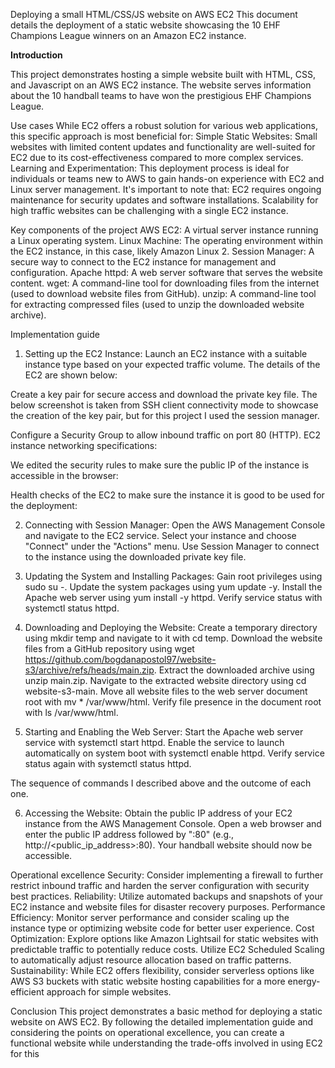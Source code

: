 Deploying a small HTML/CSS/JS website on AWS EC2
This document details the deployment of a static website showcasing the 10 EHF Champions League winners on an Amazon EC2 instance.

**Introduction**

This project demonstrates hosting a simple website built with HTML, CSS, and Javascript on an AWS EC2 instance. The website serves information about the 10 handball teams to have won the prestigious EHF Champions League.

Use cases
While EC2 offers a robust solution for various web applications, this specific approach is most beneficial for:
Simple Static Websites: Small websites with limited content updates and functionality are well-suited for EC2 due to its cost-effectiveness compared to more complex services.
Learning and Experimentation: This deployment process is ideal for individuals or teams new to AWS to gain hands-on experience with EC2 and Linux server management.
It's important to note that:
EC2 requires ongoing maintenance for security updates and software installations.
Scalability for high traffic websites can be challenging with a single EC2 instance.

Key components of the project
AWS EC2: A virtual server instance running a Linux operating system.
Linux Machine: The operating environment within the EC2 instance, in this case, likely Amazon Linux 2.
Session Manager: A secure way to connect to the EC2 instance for management and configuration.
Apache httpd: A web server software that serves the website content.
wget: A command-line tool for downloading files from the internet (used to download website files from GitHub).
unzip: A command-line tool for extracting compressed files (used to unzip the downloaded website archive).

Implementation guide
1. Setting up the EC2 Instance:
Launch an EC2 instance with a suitable instance type based on your expected traffic volume. The details of the EC2 are shown below:


Create a key pair for secure access and download the private key file. 
The below screenshot is taken from SSH client connectivity mode to showcase the creation of the key pair, but for this project I used the session manager.

Configure a Security Group to allow inbound traffic on port 80 (HTTP).
EC2 instance networking specifications:
	


We edited the security rules to make sure the public IP of the instance is accessible in the browser:



Health checks of the EC2 to make sure the instance it is good to be used for the deployment:





2. Connecting with Session Manager:
Open the AWS Management Console and navigate to the EC2 service.
Select your instance and choose "Connect" under the "Actions" menu.
Use Session Manager to connect to the instance using the downloaded private key file.

3. Updating the System and Installing Packages:
Gain root privileges using sudo su -.
Update the system packages using yum update -y.
Install the Apache web server using yum install -y httpd.
Verify service status with systemctl status httpd.
4. Downloading and Deploying the Website:
Create a temporary directory using mkdir temp and navigate to it with cd temp.
Download the website files from a GitHub repository using wget https://github.com/bogdanapostol97/website-s3/archive/refs/heads/main.zip.
Extract the downloaded archive using unzip main.zip.
Navigate to the extracted website directory using cd website-s3-main.
Move all website files to the web server document root with mv * /var/www/html.
Verify file presence in the document root with ls /var/www/html.
5. Starting and Enabling the Web Server:
Start the Apache web server service with systemctl start httpd.
Enable the service to launch automatically on system boot with systemctl enable httpd.
Verify service status again with systemctl status httpd.

The sequence of commands I described above and the outcome of each one.

6. Accessing the Website:
Obtain the public IP address of your EC2 instance from the AWS Management Console.
Open a web browser and enter the public IP address followed by ":80" (e.g., http://<public_ip_address>:80).
Your handball website should now be accessible.



Operational excellence
Security: Consider implementing a firewall to further restrict inbound traffic and harden the server configuration with security best practices.
Reliability: Utilize automated backups and snapshots of your EC2 instance and website files for disaster recovery purposes.
Performance Efficiency: Monitor server performance and consider scaling up the instance type or optimizing website code for better user experience.
Cost Optimization: Explore options like Amazon Lightsail for static websites with predictable traffic to potentially reduce costs. Utilize EC2 Scheduled Scaling to automatically adjust resource allocation based on traffic patterns.
Sustainability: While EC2 offers flexibility, consider serverless options like AWS S3 buckets with static website hosting capabilities for a more energy-efficient approach for simple websites.

Conclusion
This project demonstrates a basic method for deploying a static website on AWS EC2. By following the detailed implementation guide and considering the points on operational excellence, you can create a functional website while understanding the trade-offs involved in using EC2 for this


